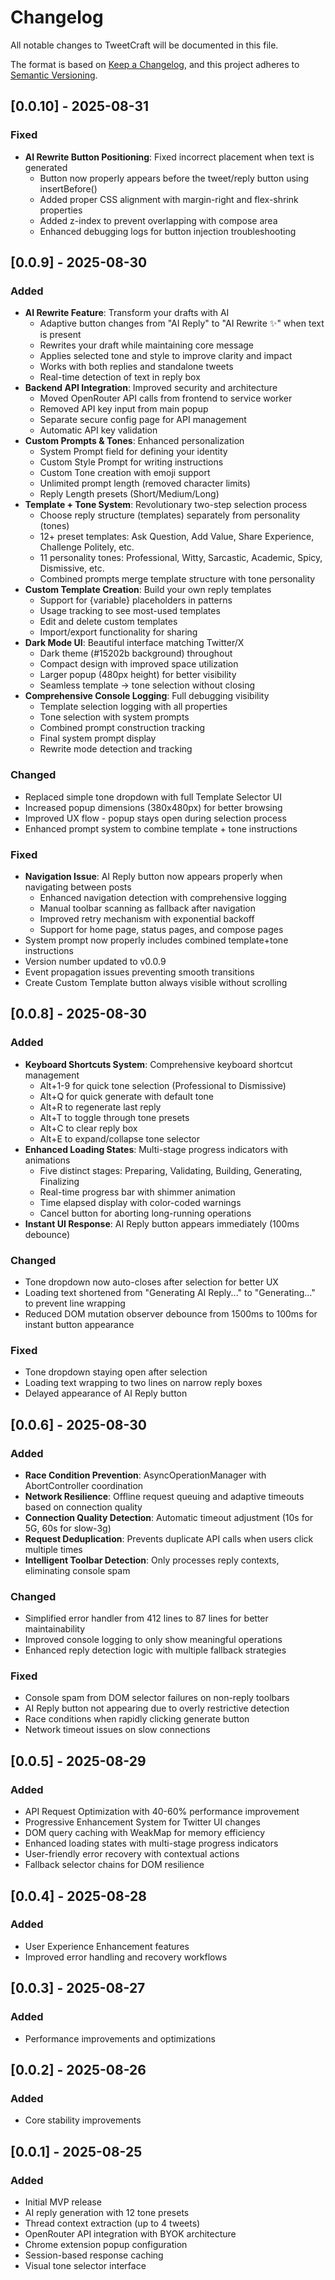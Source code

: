 # Changelog

All notable changes to TweetCraft will be documented in this file.

The format is based on [Keep a Changelog](https://keepachangelog.com/en/1.0.0/),
and this project adheres to [Semantic Versioning](https://semver.org/spec/v2.0.0.html).

## [0.0.10] - 2025-08-31

### Fixed
- **AI Rewrite Button Positioning**: Fixed incorrect placement when text is generated
  - Button now properly appears before the tweet/reply button using insertBefore()
  - Added proper CSS alignment with margin-right and flex-shrink properties
  - Added z-index to prevent overlapping with compose area
  - Enhanced debugging logs for button injection troubleshooting

## [0.0.9] - 2025-08-30

### Added
- **AI Rewrite Feature**: Transform your drafts with AI
  - Adaptive button changes from "AI Reply" to "AI Rewrite ✨" when text is present
  - Rewrites your draft while maintaining core message
  - Applies selected tone and style to improve clarity and impact
  - Works with both replies and standalone tweets
  - Real-time detection of text in reply box
- **Backend API Integration**: Improved security and architecture
  - Moved OpenRouter API calls from frontend to service worker
  - Removed API key input from main popup
  - Separate secure config page for API management
  - Automatic API key validation
- **Custom Prompts & Tones**: Enhanced personalization
  - System Prompt field for defining your identity
  - Custom Style Prompt for writing instructions
  - Custom Tone creation with emoji support
  - Unlimited prompt length (removed character limits)
  - Reply Length presets (Short/Medium/Long)
- **Template + Tone System**: Revolutionary two-step selection process
  - Choose reply structure (templates) separately from personality (tones)
  - 12+ preset templates: Ask Question, Add Value, Share Experience, Challenge Politely, etc.
  - 11 personality tones: Professional, Witty, Sarcastic, Academic, Spicy, Dismissive, etc.
  - Combined prompts merge template structure with tone personality
- **Custom Template Creation**: Build your own reply templates
  - Support for {variable} placeholders in patterns
  - Usage tracking to see most-used templates
  - Edit and delete custom templates
  - Import/export functionality for sharing
- **Dark Mode UI**: Beautiful interface matching Twitter/X
  - Dark theme (#15202b background) throughout
  - Compact design with improved space utilization
  - Larger popup (480px height) for better visibility
  - Seamless template → tone selection without closing
- **Comprehensive Console Logging**: Full debugging visibility
  - Template selection logging with all properties
  - Tone selection with system prompts
  - Combined prompt construction tracking
  - Final system prompt display
  - Rewrite mode detection and tracking

### Changed
- Replaced simple tone dropdown with full Template Selector UI
- Increased popup dimensions (380x480px) for better browsing
- Improved UX flow - popup stays open during selection process
- Enhanced prompt system to combine template + tone instructions

### Fixed
- **Navigation Issue**: AI Reply button now appears properly when navigating between posts
  - Enhanced navigation detection with comprehensive logging
  - Manual toolbar scanning as fallback after navigation
  - Improved retry mechanism with exponential backoff
  - Support for home page, status pages, and compose pages
- System prompt now properly includes combined template+tone instructions
- Version number updated to v0.0.9
- Event propagation issues preventing smooth transitions
- Create Custom Template button always visible without scrolling

## [0.0.8] - 2025-08-30

### Added
- **Keyboard Shortcuts System**: Comprehensive keyboard shortcut management
  - Alt+1-9 for quick tone selection (Professional to Dismissive)
  - Alt+Q for quick generate with default tone
  - Alt+R to regenerate last reply
  - Alt+T to toggle through tone presets
  - Alt+C to clear reply box
  - Alt+E to expand/collapse tone selector
- **Enhanced Loading States**: Multi-stage progress indicators with animations
  - Five distinct stages: Preparing, Validating, Building, Generating, Finalizing
  - Real-time progress bar with shimmer animation
  - Time elapsed display with color-coded warnings
  - Cancel button for aborting long-running operations
- **Instant UI Response**: AI Reply button appears immediately (100ms debounce)

### Changed
- Tone dropdown now auto-closes after selection for better UX
- Loading text shortened from "Generating AI Reply..." to "Generating..." to prevent line wrapping
- Reduced DOM mutation observer debounce from 1500ms to 100ms for instant button appearance

### Fixed
- Tone dropdown staying open after selection
- Loading text wrapping to two lines on narrow reply boxes
- Delayed appearance of AI Reply button

## [0.0.6] - 2025-08-30

### Added
- **Race Condition Prevention**: AsyncOperationManager with AbortController coordination
- **Network Resilience**: Offline request queuing and adaptive timeouts based on connection quality
- **Connection Quality Detection**: Automatic timeout adjustment (10s for 5G, 60s for slow-3g)
- **Request Deduplication**: Prevents duplicate API calls when users click multiple times
- **Intelligent Toolbar Detection**: Only processes reply contexts, eliminating console spam

### Changed
- Simplified error handler from 412 lines to 87 lines for better maintainability
- Improved console logging to only show meaningful operations
- Enhanced reply detection logic with multiple fallback strategies

### Fixed
- Console spam from DOM selector failures on non-reply toolbars
- AI Reply button not appearing due to overly restrictive detection
- Race conditions when rapidly clicking generate button
- Network timeout issues on slow connections

## [0.0.5] - 2025-08-29

### Added
- API Request Optimization with 40-60% performance improvement
- Progressive Enhancement System for Twitter UI changes
- DOM query caching with WeakMap for memory efficiency
- Enhanced loading states with multi-stage progress indicators
- User-friendly error recovery with contextual actions
- Fallback selector chains for DOM resilience

## [0.0.4] - 2025-08-28

### Added
- User Experience Enhancement features
- Improved error handling and recovery workflows

## [0.0.3] - 2025-08-27

### Added
- Performance improvements and optimizations

## [0.0.2] - 2025-08-26

### Added
- Core stability improvements

## [0.0.1] - 2025-08-25

### Added
- Initial MVP release
- AI reply generation with 12 tone presets
- Thread context extraction (up to 4 tweets)
- OpenRouter API integration with BYOK architecture
- Chrome extension popup configuration
- Session-based response caching
- Visual tone selector interface